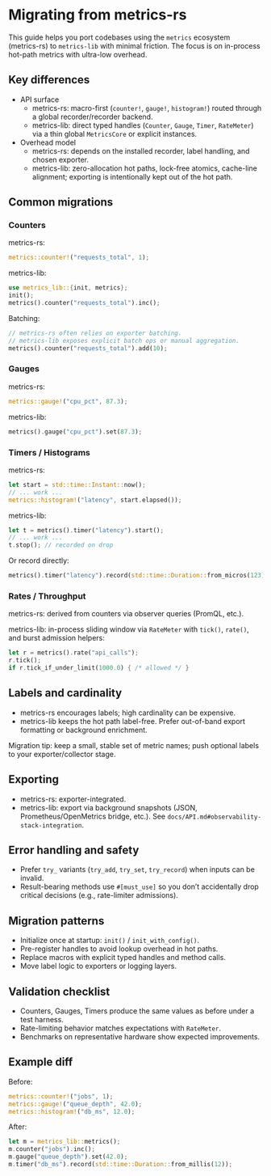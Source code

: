 # Migrating from metrics-rs

This guide helps you port codebases using the `metrics` ecosystem (metrics-rs) to `metrics-lib` with minimal friction. The focus is on in-process hot-path metrics with ultra-low overhead.

## Key differences

- API surface
  - metrics-rs: macro-first (`counter!`, `gauge!`, `histogram!`) routed through a global recorder/recorder backend.
  - metrics-lib: direct typed handles (`Counter`, `Gauge`, `Timer`, `RateMeter`) via a thin global `MetricsCore` or explicit instances.
- Overhead model
  - metrics-rs: depends on the installed recorder, label handling, and chosen exporter.
  - metrics-lib: zero-allocation hot paths, lock-free atomics, cache-line alignment; exporting is intentionally kept out of the hot path.

## Common migrations

### Counters

metrics-rs:
```rust
metrics::counter!("requests_total", 1);
```
metrics-lib:
```rust
use metrics_lib::{init, metrics};
init();
metrics().counter("requests_total").inc();
```

Batching:
```rust
// metrics-rs often relies on exporter batching.
// metrics-lib exposes explicit batch ops or manual aggregation.
metrics().counter("requests_total").add(10);
```

### Gauges

metrics-rs:
```rust
metrics::gauge!("cpu_pct", 87.3);
```
metrics-lib:
```rust
metrics().gauge("cpu_pct").set(87.3);
```

### Timers / Histograms

metrics-rs:
```rust
let start = std::time::Instant::now();
// ... work ...
metrics::histogram!("latency", start.elapsed());
```
metrics-lib:
```rust
let t = metrics().timer("latency").start();
// ... work ...
t.stop(); // recorded on drop
```

Or record directly:
```rust
metrics().timer("latency").record(std::time::Duration::from_micros(123));
```

### Rates / Throughput

metrics-rs: derived from counters via observer queries (PromQL, etc.).

metrics-lib: in-process sliding window via `RateMeter` with `tick()`, `rate()`, and burst admission helpers:
```rust
let r = metrics().rate("api_calls");
r.tick();
if r.tick_if_under_limit(1000.0) { /* allowed */ }
```

## Labels and cardinality

- metrics-rs encourages labels; high cardinality can be expensive.
- metrics-lib keeps the hot path label-free. Prefer out-of-band export formatting or background enrichment.

Migration tip: keep a small, stable set of metric names; push optional labels to your exporter/collector stage.

## Exporting

- metrics-rs: exporter-integrated.
- metrics-lib: export via background snapshots (JSON, Prometheus/OpenMetrics bridge, etc.). See `docs/API.md#observability-stack-integration`.

## Error handling and safety

- Prefer `try_` variants (`try_add`, `try_set`, `try_record`) when inputs can be invalid.
- Result-bearing methods use `#[must_use]` so you don’t accidentally drop critical decisions (e.g., rate-limiter admissions).

## Migration patterns

- Initialize once at startup: `init()` / `init_with_config()`.
- Pre-register handles to avoid lookup overhead in hot paths.
- Replace macros with explicit typed handles and method calls.
- Move label logic to exporters or logging layers.

## Validation checklist

- Counters, Gauges, Timers produce the same values as before under a test harness.
- Rate-limiting behavior matches expectations with `RateMeter`.
- Benchmarks on representative hardware show expected improvements.

## Example diff

Before:
```rust
metrics::counter!("jobs", 1);
metrics::gauge!("queue_depth", 42.0);
metrics::histogram!("db_ms", 12.0);
```
After:
```rust
let m = metrics_lib::metrics();
m.counter("jobs").inc();
m.gauge("queue_depth").set(42.0);
m.timer("db_ms").record(std::time::Duration::from_millis(12));
```
